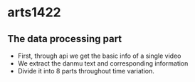 # arts1422

## The data processing part
* First, through api we get the basic info of a single video
* We extract the danmu text and corresponding information
* Divide it into 8 parts throughout time variation.